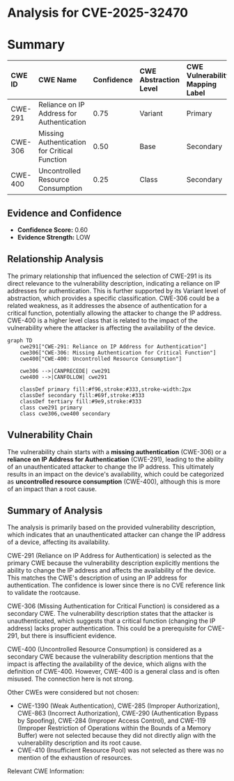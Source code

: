 # Analysis for CVE-2025-32470

# Summary
| CWE ID  | CWE Name                                                                          | Confidence | CWE Abstraction Level | CWE Vulnerability Mapping Label | CWE-Vulnerability Mapping Notes |
| :-------- | :-------------------------------------------------------------------------------- | :--------- | :-------------------- | :------------------------------ | :------------------------------ |
| CWE-291   | Reliance on IP Address for Authentication                                         | 0.75       | Variant               | Primary                         | Allowed                       |
| CWE-306   | Missing Authentication for Critical Function                                      | 0.50       | Base                  | Secondary                       | Allowed                       |
| CWE-400   | Uncontrolled Resource Consumption                                                 | 0.25       | Class                 | Secondary                       | Discouraged                   |

## Evidence and Confidence

*   **Confidence Score:** 0.60
*   **Evidence Strength:** LOW

## Relationship Analysis

The primary relationship that influenced the selection of CWE-291 is its direct relevance to the vulnerability description, indicating a reliance on IP addresses for authentication. This is further supported by its Variant level of abstraction, which provides a specific classification. CWE-306 could be a related weakness, as it addresses the absence of authentication for a critical function, potentially allowing the attacker to change the IP address. CWE-400 is a higher level class that is related to the impact of the vulnerability where the attacker is affecting the availability of the device.

```mermaid
graph TD
    cwe291["CWE-291: Reliance on IP Address for Authentication"]
    cwe306["CWE-306: Missing Authentication for Critical Function"]
    cwe400["CWE-400: Uncontrolled Resource Consumption"]
    
    cwe306 -->|CANPRECEDE| cwe291
    cwe400 -->|CANFOLLOW| cwe291
    
    classDef primary fill:#f96,stroke:#333,stroke-width:2px
    classDef secondary fill:#69f,stroke:#333
    classDef tertiary fill:#9e9,stroke:#333
    class cwe291 primary
    class cwe306,cwe400 secondary
```

## Vulnerability Chain

The vulnerability chain starts with a **missing authentication** (CWE-306) or a **reliance on IP Address for Authentication** (CWE-291), leading to the ability of an unauthenticated attacker to change the IP address. This ultimately results in an impact on the device's availability, which could be categorized as **uncontrolled resource consumption** (CWE-400), although this is more of an impact than a root cause.

## Summary of Analysis

The analysis is primarily based on the provided vulnerability description, which indicates that an unauthenticated attacker can change the IP address of a device, affecting its availability.

CWE-291 (Reliance on IP Address for Authentication) is selected as the primary CWE because the vulnerability description explicitly mentions the ability to change the IP address and affects the availability of the device. This matches the CWE's description of using an IP address for authentication. The confidence is lower since there is no CVE reference link to validate the rootcause.

CWE-306 (Missing Authentication for Critical Function) is considered as a secondary CWE. The vulnerability description states that the attacker is unauthenticated, which suggests that a critical function (changing the IP address) lacks proper authentication. This could be a prerequisite for CWE-291, but there is insufficient evidence.

CWE-400 (Uncontrolled Resource Consumption) is considered as a secondary CWE because the vulnerability description mentions that the impact is affecting the availability of the device, which aligns with the definition of CWE-400. However, CWE-400 is a general class and is often misused. The connection here is not strong.

Other CWEs were considered but not chosen:

*   CWE-1390 (Weak Authentication), CWE-285 (Improper Authorization), CWE-863 (Incorrect Authorization), CWE-290 (Authentication Bypass by Spoofing), CWE-284 (Improper Access Control), and CWE-119 (Improper Restriction of Operations within the Bounds of a Memory Buffer) were not selected because they did not directly align with the vulnerability description and its root cause.
*   CWE-410 (Insufficient Resource Pool) was not selected as there was no mention of the exhaustion of resources.

Relevant CWE Information: